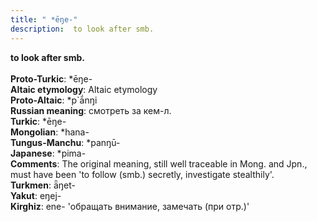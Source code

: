 ```yaml
---
title: " *ēŋe-"
description:  to look after smb.
---
```

<strong> to look after smb.</strong><br><br>
<strong>Proto-Turkic</strong>:  *ēŋe-<br>
<strong>Altaic etymology</strong>:  Altaic etymology<br>
<strong> Proto-Altaic</strong>:  *p`ā́nŋi<br>
<strong>Russian meaning</strong>:  смотреть за кем-л.<br>
<strong>Turkic</strong>:  *ēŋe-<br>
<strong>Mongolian</strong>:  *hana-<br>
<strong>Tungus-Manchu</strong>:  *panŋū-<br>
<strong>Japanese</strong>:  *pima-<br>
<strong>Comments</strong>:  The original meaning, still well traceable in Mong. and Jpn., must have been 'to follow (smb.) secretly, investigate stealthily'.<br>
<strong>Turkmen</strong>:  ǟŋet-<br>
<strong>Yakut</strong>:  eŋej-<br>
<strong>Kirghiz</strong>:  ene- 'обращать внимание, замечать (при отр.)'<br>


